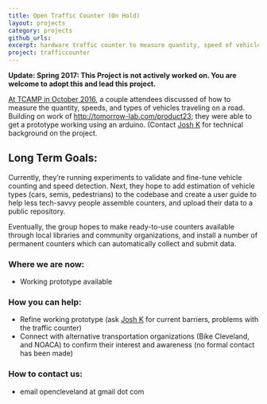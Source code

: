 ```yaml
---
title: Open Traffic Counter (On Hold)
layout: projects
category: projects
github_urls: 
excerpt: hardware traffic counter to measure quantity, speed of vehicles on road
project: trafficcounter
---
```


**Update: Spring 2017: 
This Project is not actively worked on. You are welcome to adopt this and lead this project.** 

[At TCAMP in October 2016](http://www.opencleveland.org/blog/TCAMP-recap/), a couple attendees discussed of how to measure the quantity, speeds, and types of vehicles traveling on a road. Building on work of http://tomorrow-lab.com/product23; they were 
able to get a prototype working using an arduino. 
(Contact [Josh K](https://twitter.com/jkruszyn) for technical background on the project.

## Long Term Goals:

Currently, they’re running experiments to validate and fine-tune vehicle counting and speed detection. Next, they hope to add estimation of vehicle types (cars, semis, pedestrians) to the codebase and create a user guide to help less tech-savvy people assemble counters, and upload their data to a public repository.

Eventually, the group hopes to make ready-to-use counters available through local libraries and community organizations, and install a number of permanent counters which can automatically collect and submit data.


### Where we are now: 

* Working prototype available

### How you can help: 

* Refine working prototype (ask [Josh K](https://twitter.com/jkruszyn) for current barriers, problems with the traffic counter)
* Connect with alternative transportation organizations (Bike Cleveland, and NOACA) to confirm their interest and awareness (no formal contact has been made)



### How to contact us: 
- email opencleveland at gmail dot com 
